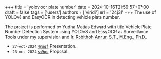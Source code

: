 +++
title = 'yolov ocr plate number'
date = 2024-10-16T21:59:57+07:00
draft = false
tags = ['users']
authors = ['viridi']
url = '24j31'
+++
The use of YOLOv8 and EasyOCR in detecting vehicle plate number.

<!--more-->

The project is performed by Yudha Matias Edward with title Vehicle Plate Number Detection System using YOLOv8 and EasyOCR as Surveillance Tools under my supervision and [Ir. Robithoh Annur, S.T., M.Eng., Ph.D.](https://itb.ac.id/staf/profil/robithoh-annur).

+ `27-oct-2024` [`48ugf`](https://osf.io/48ugf) Presentation.
+ `23-oct-2024` [`sn9qc`](https://osf.io/sn9qc) Proposal.
